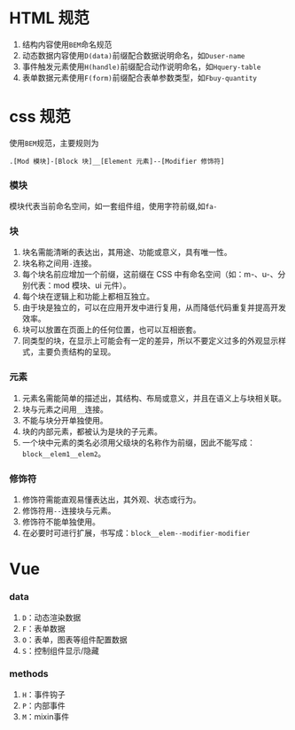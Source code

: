 # HTML 规范

1. 结构内容使用`BEM`命名规范
2. 动态数据内容使用`D(data)`前缀配合数据说明命名，如`Duser-name`
3. 事件触发元素使用`H(handle)`前缀配合动作说明命名，如`Hquery-table`
4. 表单数据元素使用`F(form)`前缀配合表单参数类型，如`Fbuy-quantity`

# css 规范

使用`BEM`规范，主要规则为

```
.[Mod 模块]-[Block 块]__[Element 元素]--[Modifier 修饰符]
```

### 模块

模块代表当前命名空间，如一套组件组，使用字符前缀,如`fa-`

### 块

1. 块名需能清晰的表达出，其用途、功能或意义，具有唯一性。
2. 块名称之间用`-`连接。
3. 每个块名前应增加一个前缀，这前缀在 CSS 中有命名空间（如：m-、u-、分别代表：mod 模块、ui 元件）。
4. 每个块在逻辑上和功能上都相互独立。
5. 由于块是独立的，可以在应用开发中进行复用，从而降低代码重复并提高开发效率。
6. 块可以放置在页面上的任何位置，也可以互相嵌套。
7. 同类型的块，在显示上可能会有一定的差异，所以不要定义过多的外观显示样式，主要负责结构的呈现。

### 元素

1. 元素名需能简单的描述出，其结构、布局或意义，并且在语义上与块相关联。
1. 块与元素之间用`__`连接。
1. 不能与块分开单独使用。
1. 块的内部元素，都被认为是块的子元素。
1. 一个块中元素的类名必须用父级块的名称作为前缀，因此不能写成：`block__elem1__elem2`。

### 修饰符

1. 修饰符需能直观易懂表达出，其外观、状态或行为。
1. 修饰符用`--`连接块与元素。
1. 修饰符不能单独使用。
1. 在必要时可进行扩展，书写成：`block__elem--modifier-modifier`

# Vue

### data

1. `D`：动态渲染数据
1. `F`：表单数据
1. `O`：表单，图表等组件配置数据
1. `S`：控制组件显示/隐藏


### methods
1. `H`：事件钩子
1. `P`：内部事件
1. `M`：mixin事件